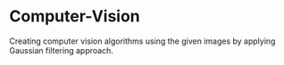 # Computer-Vision
Creating computer vision algorithms using the given images by applying Gaussian filtering approach.
